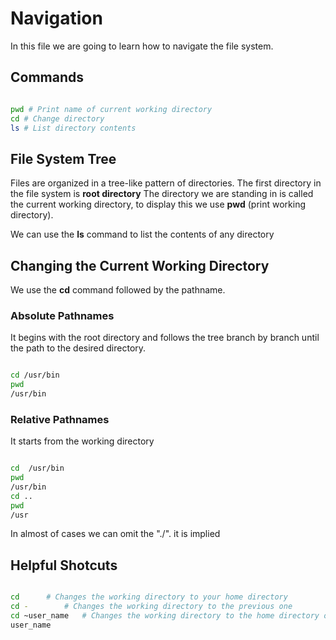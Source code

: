 # Navigation

In this file we are going to learn how to navigate the file system.

## Commands

```bash

pwd # Print name of current working directory
cd # Change directory
ls # List directory contents

```

## File System Tree

Files are organized in a tree-like pattern of directories. The first directory
in the file system is **root directory**
The directory we are standing in is called the current working directory, to 
display this we use **pwd** (print working directory).

We can use the **ls** command to list the contents of any directory

## Changing the Current Working Directory

We use the **cd** command followed  by the pathname.

### Absolute Pathnames

It begins with the root directory and follows the tree branch by branch until
the path to the desired directory.

```bash

cd /usr/bin
pwd
/usr/bin

```
### Relative Pathnames

It starts from the working directory

```bash

cd  /usr/bin
pwd
/usr/bin
cd ..
pwd
/usr

```

In almost of cases we can omit the "./". it is implied

## Helpful Shotcuts

```bash

cd 		# Changes the working directory to your home directory
cd - 		# Changes the working directory to the previous one
cd ~user_name 	# Changes the working directory to the home directory of 
user_name
